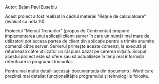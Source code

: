 Autor: Bejan Paul Eusebiu

Acest proiect a fost realizat în cadrul materiei "Rețele de calculatoare" (evaluat cu nota 10).

Proiectul “Mersul Trenurilor” (propus de Continental) propune implementarea unui aplicații client-server în care un număr mai mare de utilizatori pot accesa partea de client din aplicație pentru a trimite anumite comenzi către server. Serverul primește aceste comenzi, le execută și returnează către utilizator un răspuns bazat pe cererea inițială.
Scopul acestui proiect este să ofere sau să actualizeze în timp real informații referitoare la programul trenurilor. 

Pentru mai multe detalii accesați documentația din documentul Word care prezintă mai detaliat funcționalitățile programului și tehnologiile folosite.